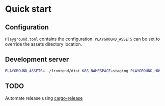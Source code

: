 # Quick start

## Configuration

`Playground.toml` contains the configuration.
`PLAYGROUND_ASSETS` can be set to override the assets directory location.

## Development server

```bash
PLAYGROUND_ASSETS=../frontend/dist K8S_NAMESPACE=staging PLAYGROUND_HOST=localhost cargo run
```

## TODO

Automate release using [cargo-release](https://github.com/sunng87/cargo-release)